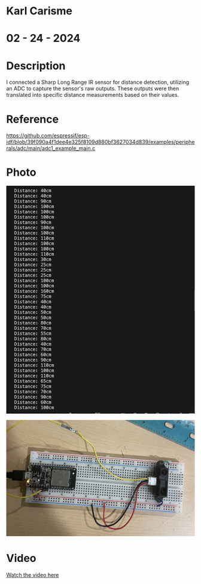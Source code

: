 # Karl Carisme

# 02 - 24 - 2024

# Description
I connected a Sharp Long Range IR sensor for distance detection, utilizing an ADC to capture the sensor's raw outputs. These outputs were then translated into specific distance measurements based on their values.


# Reference

https://github.com/espressif/esp-idf/blob/39f090a4f1dee4e325f8109d880bf3627034d839/examples/peripherals/adc/main/adc1_example_main.c

# Photo
![screenshot](rangemonitor.png)

![screenshot](rangecircuit.png)



# Video

[Watch the video here](https://drive.google.com/file/d/1OFYRZhFvxtqjYufs6nIDUEDyDMJ3DWg-/view?usp=sharing)
